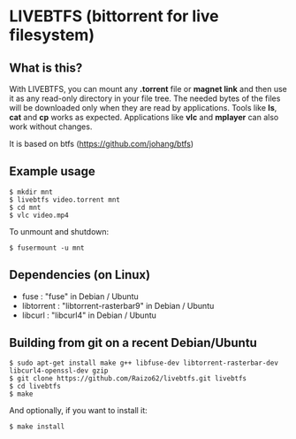 # LIVEBTFS (bittorrent for live filesystem)

## What is this?

With LIVEBTFS, you can mount any **.torrent** file or **magnet link** and then use it as any read-only directory in your file tree. The needed bytes of the files will be downloaded only when they are read by applications. Tools like **ls**, **cat** and **cp** works as expected. Applications like **vlc** and **mplayer** can also work without changes.

It is based on btfs (https://github.com/johang/btfs)

## Example usage

    $ mkdir mnt
    $ livebtfs video.torrent mnt
    $ cd mnt
    $ vlc video.mp4

To unmount and shutdown:

    $ fusermount -u mnt

## Dependencies (on Linux)

* fuse : "fuse" in Debian / Ubuntu
* libtorrent : "libtorrent-rasterbar9" in Debian / Ubuntu
* libcurl : "libcurl4" in Debian / Ubuntu

## Building from git on a recent Debian/Ubuntu

    $ sudo apt-get install make g++ libfuse-dev libtorrent-rasterbar-dev libcurl4-openssl-dev gzip
    $ git clone https://github.com/Raizo62/livebtfs.git livebtfs
    $ cd livebtfs
    $ make

And optionally, if you want to install it:

    $ make install
